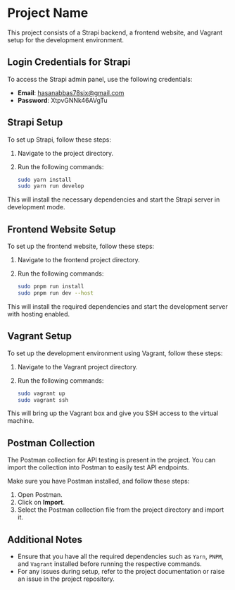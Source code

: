 # Project Name

This project consists of a Strapi backend, a frontend website, and Vagrant setup for the development environment.

## Login Credentials for Strapi

To access the Strapi admin panel, use the following credentials:

- **Email**: hasanabbas78six@gmail.com
- **Password**: XtpvGNNk46AVgTu

## Strapi Setup

To set up Strapi, follow these steps:

1. Navigate to the project directory.
2. Run the following commands:

   ```bash
   sudo yarn install
   sudo yarn run develop
   ```

This will install the necessary dependencies and start the Strapi server in development mode.

## Frontend Website Setup

To set up the frontend website, follow these steps:

1. Navigate to the frontend project directory.
2. Run the following commands:

   ```bash
   sudo pnpm run install
   sudo pnpm run dev --host
   ```

This will install the required dependencies and start the development server with hosting enabled.

## Vagrant Setup

To set up the development environment using Vagrant, follow these steps:

1. Navigate to the Vagrant project directory.
2. Run the following commands:

   ```bash
   sudo vagrant up
   sudo vagrant ssh
   ```

This will bring up the Vagrant box and give you SSH access to the virtual machine.

## Postman Collection

The Postman collection for API testing is present in the project. You can import the collection into Postman to easily test API endpoints.

Make sure you have Postman installed, and follow these steps:

1. Open Postman.
2. Click on **Import**.
3. Select the Postman collection file from the project directory and import it.

## Additional Notes

- Ensure that you have all the required dependencies such as `Yarn`, `PNPM`, and `Vagrant` installed before running the respective commands.
- For any issues during setup, refer to the project documentation or raise an issue in the project repository.
